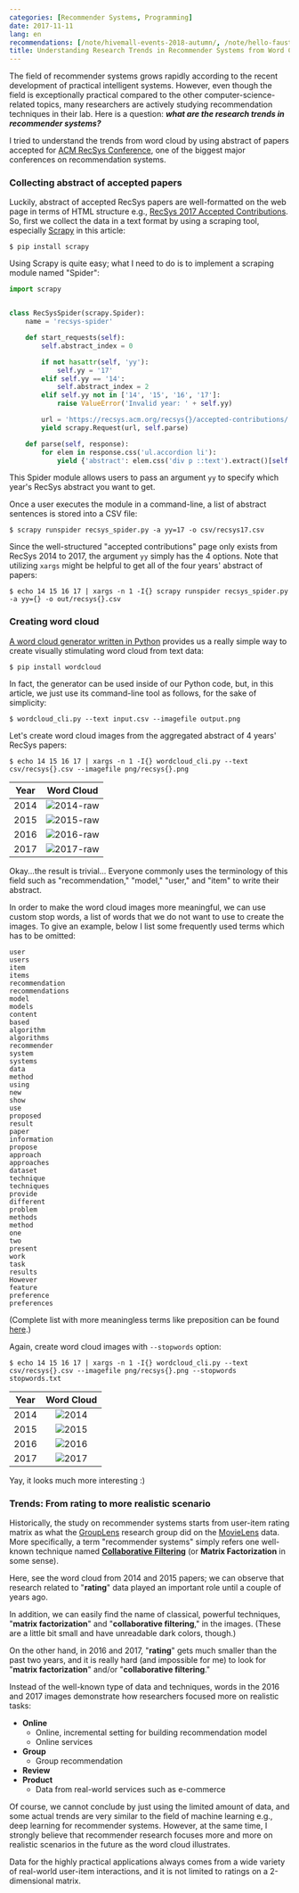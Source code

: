 ```yaml
---
categories: [Recommender Systems, Programming]
date: 2017-11-11
lang: en
recommendations: [/note/hivemall-events-2018-autumn/, /note/hello-faust/, /note/recommendation-julia-documenter/]
title: Understanding Research Trends in Recommender Systems from Word Cloud
---
```


The field of recommender systems grows rapidly according to the recent development of practical intelligent systems. However, even though the field is exceptionally practical compared to the other computer-science-related topics, many researchers are actively studying recommendation techniques in their lab. Here is a question: ***what are the research trends in recommender systems?***

I tried to understand the trends from word cloud by using abstract of papers accepted for [ACM RecSys Conference](https://recsys.acm.org/), one of the biggest major conferences on recommendation systems.

### Collecting abstract of accepted papers

Luckily, abstract of accepted RecSys papers are well-formatted on the web page in terms of HTML structure e.g., [RecSys 2017 Accepted Contributions](https://recsys.acm.org/recsys17/accepted-contributions/). So, first we collect the data in a text format by using a scraping tool, especially [Scrapy](https://scrapy.org/) in this article:

```
$ pip install scrapy
```

Using Scrapy is quite easy; what I need to do is to implement a scraping module named "Spider":

```py
import scrapy


class RecSysSpider(scrapy.Spider):
    name = 'recsys-spider'

    def start_requests(self):
        self.abstract_index = 0

        if not hasattr(self, 'yy'):
            self.yy = '17'
        elif self.yy == '14':
            self.abstract_index = 2
        elif self.yy not in ['14', '15', '16', '17']:
            raise ValueError('Invalid year: ' + self.yy)

        url = 'https://recsys.acm.org/recsys{}/accepted-contributions/'.format(self.yy)
        yield scrapy.Request(url, self.parse)

    def parse(self, response):
        for elem in response.css('ul.accordion li'):
            yield {'abstract': elem.css('div p ::text').extract()[self.abstract_index].strip()}
```

This Spider module allows users to pass an argument `yy` to specify which year's RecSys abstract you want to get.

Once a user executes the module in a command-line, a list of abstract sentences is stored into a CSV file:

```
$ scrapy runspider recsys_spider.py -a yy=17 -o csv/recsys17.csv
```

Since the well-structured "accepted contributions" page only exists from RecSys 2014 to 2017, the argument `yy` simply has the 4 options. Note that utilizing `xargs` might be helpful to get all of the four years' abstract of papers:

```
$ echo 14 15 16 17 | xargs -n 1 -I{} scrapy runspider recsys_spider.py -a yy={} -o out/recsys{}.csv
```

### Creating word cloud

[A word cloud generator written in Python](https://github.com/amueller/word_cloud) provides us a really simple way to create visually stimulating word cloud from text data:

```
$ pip install wordcloud
```

In fact, the generator can be used inside of our Python code, but, in this article, we just use its command-line tool as follows, for the sake of simplicity:

```
$ wordcloud_cli.py --text input.csv --imagefile output.png
```

Let's create word cloud images from the aggregated abstract of 4 years' RecSys papers:

```
$ echo 14 15 16 17 | xargs -n 1 -I{} wordcloud_cli.py --text csv/recsys{}.csv --imagefile png/recsys{}.png
```

| Year | Word Cloud |
|:--:|:--:|
|2014 |![2014-raw](/images/wordcloud/recsys2014-raw.png)|
|2015|![2015-raw](/images/wordcloud/recsys2015-raw.png)|
|2016|![2016-raw](/images/wordcloud/recsys2016-raw.png)|
|2017|![2017-raw](/images/wordcloud/recsys2017-raw.png)|

Okay...the result is trivial... Everyone commonly uses the terminology of this field such as "recommendation," "model," "user," and "item" to write their abstract.

In order to make the word cloud images more meaningful, we can use custom stop words, a list of words that we do not want to use to create the images. To give an example, below I list some frequently used terms which has to be omitted:

```
user
users
item
items
recommendation
recommendations
model
models
content
based
algorithm
algorithms
recommender
system
systems
data
method
using
new
show
use
proposed
result
paper
information
propose
approach
approaches
dataset
technique
techniques
provide
different
problem
methods
method
one
two
present
work
task
results
However
feature
preference
preferences
```

(Complete list with more meaningless terms like preposition can be found [here](https://github.com/takuti-sandbox/tmp/blob/12b2c4c1c1f60de05e78bb60fc8d84d99cf16385/python/recsys-word-cloud/stopwords.txt).)

Again, create word cloud images with `--stopwords` option:

```
$ echo 14 15 16 17 | xargs -n 1 -I{} wordcloud_cli.py --text csv/recsys{}.csv --imagefile png/recsys{}.png --stopwords stopwords.txt
```

| Year | Word Cloud |
|:--:|:--:|
|2014 |![2014](/images/wordcloud/recsys2014.png)|
|2015|![2015](/images/wordcloud/recsys2015.png)|
|2016|![2016](/images/wordcloud/recsys2016.png)|
|2017|![2017](/images/wordcloud/recsys2017.png)|

Yay, it looks much more interesting :)

### Trends: From rating to more realistic scenario

Historically, the study on recommender systems starts from user-item rating matrix as what the [GroupLens](https://movielens.org/) research group did on the [MovieLens](https://movielens.org/) data. More specifically, a term "recommender systems" simply refers one well-known technique named **[Collaborative Filtering](https://en.wikipedia.org/wiki/Collaborative_filtering)** (or **Matrix Factorization** in some sense).

Here, see the word cloud from 2014 and 2015 papers; we can observe that research related to "**rating**" data played an important role until a couple of years ago.

In addition, we can easily find the name of classical, powerful techniques, "**matrix factorization**" and "**collaborative filtering**," in the images. (These are a little bit small and have unreadable dark colors, though.)

On the other hand, in 2016 and 2017, "**rating**" gets much smaller than the past two years, and it is really hard (and impossible for me) to look for "**matrix factorization**" and/or "**collaborative filtering**."

Instead of the well-known type of data and techniques, words in the 2016 and 2017 images demonstrate how researchers focused more on realistic tasks:

- **Online**
  - Online, incremental setting for building recommendation model
  - Online services
- **Group**
  - Group recommendation
- **Review**
- **Product**
  - Data from real-world services such as e-commerce

Of course, we cannot conclude by just using the limited amount of data, and some actual trends are very similar to the field of machine learning e.g., deep learning for recommender systems. However, at the same time, I strongly believe that recommender research focuses more and more on realistic scenarios in the future as the word cloud illustrates.

Data for the highly practical applications always comes from a wide variety of real-world user-item interactions, and it is not limited to ratings on a 2-dimensional matrix.